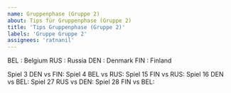 ```yaml
---
name: Gruppenphase (Gruppe 2)
about: Tips für Gruppenphase (Gruppe 2)
title: 'Tips Gruppenphase (Gruppe 2)'
labels: 'Gruppe Gruppe 2'
assignees: 'ratnanil'
---
```


BEL :  Belgium
RUS :  Russia
DEN :  Denmark
FIN :  Finland

Spiel 3 DEN vs FIN:
Spiel 4 BEL vs RUS:
Spiel 15 FIN vs RUS:
Spiel 16 DEN vs BEL:
Spiel 27 RUS vs DEN:
Spiel 28 FIN vs BEL:
